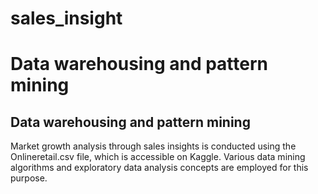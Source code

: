 # sales_insight
# Data warehousing and pattern mining
## Data warehousing and pattern mining
Market growth analysis through sales insights is conducted using the Onlineretail.csv file, which is accessible on Kaggle. Various data mining algorithms and exploratory data analysis concepts are employed for this purpose.
